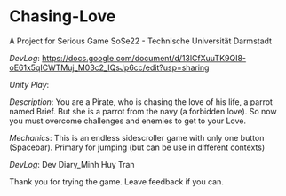 # Chasing-Love
 A Project for Serious Game SoSe22 - Technische Universität Darmstadt
 
 *DevLog*: https://docs.google.com/document/d/13lCfXuuTK9QI8-oE61x5qICWTMuj_M03c2_IQsJp6cc/edit?usp=sharing
 
 *Unity Play*: 
 
 *Description*: You are a Pirate, who is chasing the love of his life, a parrot named Brief. But she is a parrot from the navy (a forbidden love). So now you must overcome  challenges and enemies to get to your Love.

*Mechanics*: This is an endless sidescroller game with only one button (Spacebar). Primary for jumping (but can be use in different contexts)

*DevLog*: Dev Diary_Minh Huy Tran
 

Thank you for trying the game. Leave feedback if you can.


